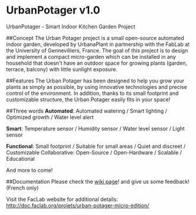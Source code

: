 # UrbanPotager v1.0
UrbanPotager - Smart Indoor Kitchen Garden Project

##Concept
The Urban Potager project is a small open-source automated indoor garden, developed by UrbanaPlant in partnership with the FabLab at the University of Gennevilliers, France. The goal of this project is to design and implement a compact micro-garden which can be installed in any household that doesn't have an outdoor space for growing plants (garden, terrace, balcony) with little sunlight exposure.

##Features
The Urban Potager has been designed to help you grow your plants as simply as possible, by using innovative technologies and precise control of the environment. In addition, thanks to its small footprint and customizable structure, the Urban Potager easily fits in your space!

##Three words
**Automated**: Automated watering / Smart lighting / Optimized growth / Water level alert

**Smart**: Temperature sensor / Humidity sensor / Water level sensor / Light sensor

**Functional**: Small footprint / Suitable for small areas / Quiet and discreet / Customizable
Collaborative: Open-Source / Open-Hardware / Scalable / Educational

And more to come!

##Documentation
Please check the [wiki page](https://github.com/MurrayBoz/urbanpotager/wiki)! and give us some feedback! (French only)

Visit the FacLab website for additional details: <http://doc.faclab.org/projets/urban-potager-micro-edition/>
